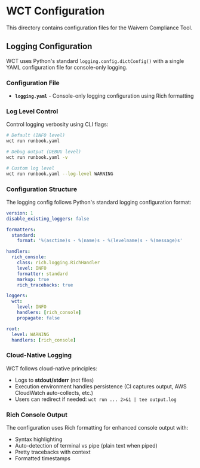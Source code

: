 # WCT Configuration

This directory contains configuration files for the Waivern Compliance Tool.

## Logging Configuration

WCT uses Python's standard `logging.config.dictConfig()` with a single YAML configuration file for console-only logging.

### Configuration File

- **`logging.yaml`** - Console-only logging configuration using Rich formatting

### Log Level Control

Control logging verbosity using CLI flags:

```bash
# Default (INFO level)
wct run runbook.yaml

# Debug output (DEBUG level)
wct run runbook.yaml -v

# Custom log level
wct run runbook.yaml --log-level WARNING
```

### Configuration Structure

The logging config follows Python's standard logging configuration format:

```yaml
version: 1
disable_existing_loggers: false

formatters:
  standard:
    format: '%(asctime)s - %(name)s - %(levelname)s - %(message)s'

handlers:
  rich_console:
    class: rich.logging.RichHandler
    level: INFO
    formatter: standard
    markup: true
    rich_tracebacks: true

loggers:
  wct:
    level: INFO
    handlers: [rich_console]
    propagate: false

root:
  level: WARNING
  handlers: [rich_console]
```

### Cloud-Native Logging

WCT follows cloud-native principles:
- Logs to **stdout/stderr** (not files)
- Execution environment handles persistence (CI captures output, AWS CloudWatch auto-collects, etc.)
- Users can redirect if needed: `wct run ... 2>&1 | tee output.log`

### Rich Console Output

The configuration uses Rich formatting for enhanced console output with:
- Syntax highlighting
- Auto-detection of terminal vs pipe (plain text when piped)
- Pretty tracebacks with context
- Formatted timestamps

